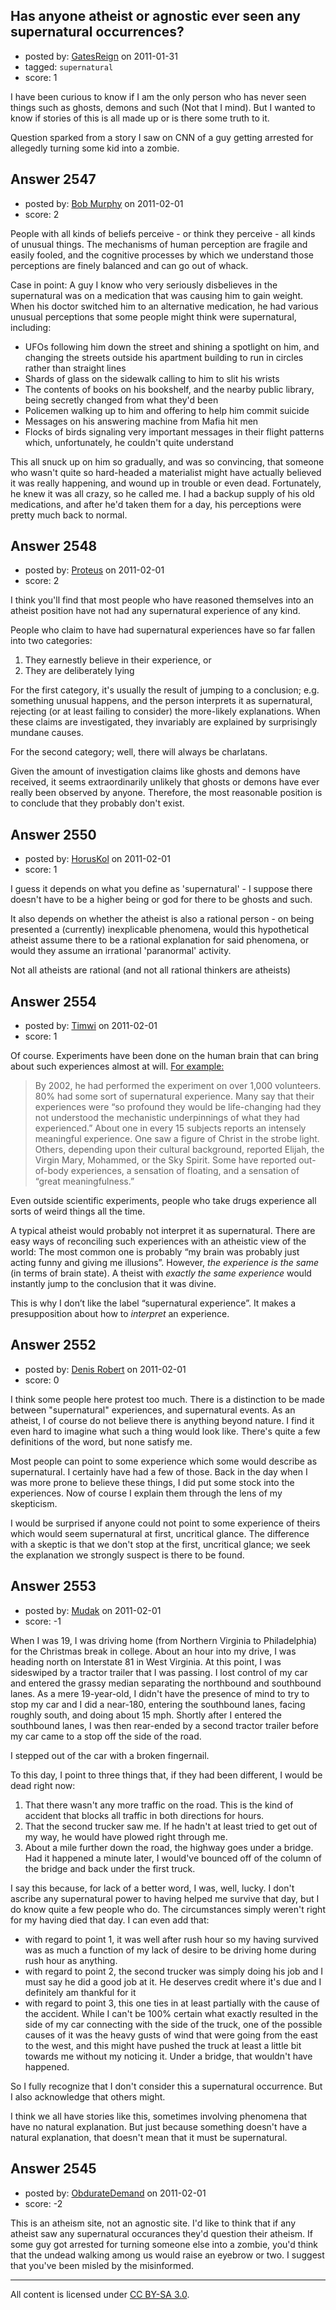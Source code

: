 ## Has anyone atheist or agnostic ever seen any supernatural occurrences?

- posted by: [GatesReign](https://stackexchange.com/users/-1/981-gatesreign) on 2011-01-31
- tagged: `supernatural`
- score: 1

I have been curious to know if I am the only person who has never seen things such as ghosts, demons and such (Not that I mind). But I wanted to know if stories of this is all made up or is there some truth to it.  

Question sparked from a story I saw on CNN of a guy getting arrested for allegedly turning some kid into a zombie.


## Answer 2547

- posted by: [Bob Murphy](https://stackexchange.com/users/-1/674-bob-murphy) on 2011-02-01
- score: 2

People with all kinds of beliefs perceive - or think they perceive - all kinds of unusual things. The mechanisms of human perception are fragile and easily fooled, and the cognitive processes by which we understand those perceptions are finely balanced and can go out of whack.

Case in point: A guy I know who very seriously disbelieves in the supernatural was on a medication that was causing him to gain weight. When his doctor switched him to an alternative medication, he had various unusual perceptions that some people might think were supernatural, including:

 - UFOs following him down the street and shining a spotlight on him, and changing the streets outside his apartment building to run in circles rather than straight lines
 - Shards of glass on the sidewalk calling to him to slit his wrists
 - The contents of books on his bookshelf, and the nearby public library, being secretly changed from what they'd been
 - Policemen walking up to him and offering to help him commit suicide
 - Messages on his answering machine from Mafia hit men
 - Flocks of birds signaling very important messages in their flight patterns which, unfortunately, he couldn't quite understand

This all snuck up on him so gradually, and was so convincing, that someone who wasn't quite so hard-headed a materialist might have actually believed it was really happening, and wound up in trouble or even dead. Fortunately, he knew it was all crazy, so he called me. I had a backup supply of his old medications, and after he'd taken them for a day, his perceptions were pretty much back to normal.





## Answer 2548

- posted by: [Proteus](https://stackexchange.com/users/-1/940-proteus) on 2011-02-01
- score: 2

I think you'll find that most people who have reasoned themselves into an atheist position have not had any supernatural experience of any kind.

People who claim to have had supernatural experiences have so far fallen into two categories:

 1. They earnestly believe in their experience, or
 2. They are deliberately lying

For the first category, it's usually the result of jumping to a conclusion; e.g. something unusual happens, and the person interprets it as supernatural, rejecting (or at least failing to consider) the more-likely explanations. When these claims are investigated, they invariably are explained by surprisingly mundane causes.

For the second category; well, there will always be charlatans.

Given the amount of investigation claims like ghosts and demons have received, it seems extraordinarily unlikely that ghosts or demons have ever really been observed by anyone. Therefore, the most reasonable position is to conclude that they probably don't exist.


## Answer 2550

- posted by: [HorusKol](https://stackexchange.com/users/-1/921-horuskol) on 2011-02-01
- score: 1

I guess it depends on what you define as 'supernatural' - I suppose there doesn't have to be a higher being or god for there to be ghosts and such.

It also depends on whether the atheist is also a rational person - on being presented a (currently) inexplicable phenomena, would this hypothetical atheist assume there to be a rational explanation for said phenomena, or would they assume an irrational 'paranormal' activity.

Not all atheists are rational (and not all rational thinkers are atheists)


## Answer 2554

- posted by: [Timwi](https://stackexchange.com/users/-1/407-timwi) on 2011-02-01
- score: 1

Of course. Experiments have been done on the human brain that can bring about such experiences almost at will. [For example:](http://mysticbanana.com/if-we-put-a-magnetic-to-a-theists-brain-and-reversed-the-polarity-would-they-stop-believing-in-god.html)

> By 2002, he had performed the experiment on over 1,000 volunteers. 80% had some sort of supernatural experience. Many say that their experiences were “so profound they would be life-changing had they not understood the mechanistic underpinnings of what they had experienced.” About one in every 15 subjects reports an intensely meaningful experience. One saw a figure of Christ in the strobe light. Others, depending upon their cultural background, reported Elijah, the Virgin Mary, Mohammed, or the Sky Spirit. Some have reported out-of-body experiences, a sensation of floating, and a sensation of “great meaningfulness.”

Even outside scientific experiments, people who take drugs experience all sorts of weird things all the time.

A typical atheist would probably not interpret it as supernatural. There are easy ways of reconciling such experiences with an atheistic view of the world: The most common one is probably “my brain was probably just acting funny and giving me illusions”. However, *the experience is the same* (in terms of brain state). A theist with *exactly the same experience* would instantly jump to the conclusion that it was divine.

This is why I don’t like the label “supernatural experience”. It makes a presupposition about how to *interpret* an experience.


## Answer 2552

- posted by: [Denis Robert](https://stackexchange.com/users/-1/122-denis-robert) on 2011-02-01
- score: 0

I think some people here protest too much. There is a distinction to be made between "supernatural" experiences, and supernatural events. As an atheist, I of course do not believe there is anything beyond nature. I find it even hard to imagine what such a thing would look like. There's quite a few definitions of the word, but none satisfy me.

Most people can point to some experience which some would describe as supernatural. I certainly have had a few of those. Back in the day when I was more prone to believe these things, I did put some stock into the experiences. Now of course I explain them through the lens of my skepticism. 

I would be surprised if anyone could not point to some experience of theirs which would seem supernatural at first, uncritical glance. The difference with a skeptic is that we don't stop at the first, uncritical glance; we seek the explanation we strongly suspect is there to be found.



## Answer 2553

- posted by: [Mudak](https://stackexchange.com/users/-1/205-mudak) on 2011-02-01
- score: -1

When I was 19, I was driving home (from Northern Virginia to Philadelphia) for the Christmas break in college.  About an hour into my drive, I was heading north on Interstate 81 in West Virginia.  At this point, I was sideswiped by a tractor trailer that I was passing.  I lost control of my car and entered the grassy median separating the northbound and southbound lanes.  As a mere 19-year-old, I didn't have the presence of mind to try to stop my car and I did a near-180, entering the southbound lanes, facing roughly south, and doing about 15 mph. Shortly after I entered the southbound lanes, I was then rear-ended by a second tractor trailer before my car came to a stop off the side of the road.

I stepped out of the car with a broken fingernail.  

To this day, I point to three things that, if they had been different, I would be dead right now:

 1. That there wasn't any more traffic on the road.  This is the kind of accident that blocks all traffic in both directions for hours.
 2. That the second trucker saw me.  If he hadn't at least tried to get out of my way, he would have plowed right through me.
 3. About a mile further down the road, the highway goes under a bridge.  Had it happened a minute later, I would've bounced off of the column of the bridge and back under the first truck.

I say this because, for lack of a better word, I was, well, lucky.  I don't ascribe any supernatural power to having helped me survive that day, but I do know quite a few people who do.  The circumstances simply weren't right for my having died that day.  I can even add that:

 - with regard to point 1, it was well after rush hour so my having survived was as much a function of my lack of desire to be driving home during rush hour as anything.
 - with regard to point 2, the second trucker was simply doing his job and I must say he did a good job at it.  He deserves credit where it's due and I definitely am thankful for it
 - with regard to point 3, this one ties in at least partially with the cause of the accident.  While I can't be 100% certain what exactly resulted in the side of my car connecting with the side of the truck, one of the possible causes of it was the heavy gusts of wind that were going from the east to the west, and this might have pushed the truck at least a little bit towards me without my noticing it.  Under a bridge, that wouldn't have happened.

So I fully recognize that I don't consider this a supernatural occurrence.  But I also acknowledge that others might.  

I think we all have stories like this, sometimes involving phenomena that have no natural explanation.  But just because something doesn't have a natural explanation, that doesn't mean that it must be supernatural.


## Answer 2545

- posted by: [ObdurateDemand](https://stackexchange.com/users/-1/524-obduratedemand) on 2011-02-01
- score: -2

This is an atheism site, not an agnostic site.  I'd like to think that if any atheist saw any supernatural occurances they'd question their atheism.  If some guy got arrested for turning someone else into a zombie, you'd think that the undead walking among us would raise an eyebrow or two.  I suggest that you've been misled by the misinformed.



---

All content is licensed under [CC BY-SA 3.0](https://creativecommons.org/licenses/by-sa/3.0/).
